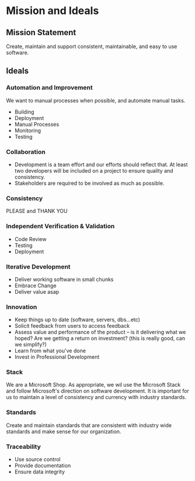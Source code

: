 # Mission and Ideals

## Mission Statement
Create, maintain and support consistent, maintainable, and easy to use software.

## Ideals

### Automation and Improvement
We want to manual processes when possible, and automate manual tasks.

* Building
* Deployment
* Manual Processes
* Monitoring
* Testing

### Collaboration
* Development is a team effort and our efforts should reflect that. At least two developers will be included on a project to ensure quality and consistency.
* Stakeholders are required to be involved as much as possible.

### Consistency
PLEASE and THANK YOU

### Independent Verification & Validation 
* Code Review
* Testing
* Deployment

### Iterative Development
* Deliver working software in small chunks
* Embrace Change
* Deliver value asap

### Innovation
* Keep things up to date (software, servers, dbs...etc)
* Solicit feedback from users to access feedback
* Assess value and performance of the product – is it delivering what we hoped?  Are we getting a return on investment? (this is really good, can we simplify?)
* Learn from what you've done
* Invest in Professional Development

### Stack
We are a Microsoft Shop. As appropriate, we wil use the Microsoft Stack and follow Microsoft's direction on software development. It is important for us to maintain a level of consistency and currency with industry standards.

### Standards
Create and maintain standards that are consistent with industry wide standards and make sense for our organization.

### Traceability
* Use source control
* Provide documentation
* Ensure data integrity